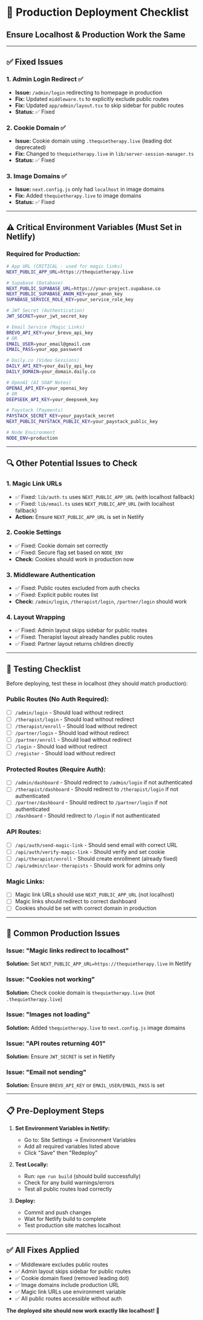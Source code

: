 # 🚀 Production Deployment Checklist
## Ensure Localhost & Production Work the Same

---

## ✅ **Fixed Issues**

### 1. **Admin Login Redirect** ✅
- **Issue:** `/admin/login` redirecting to homepage in production
- **Fix:** Updated `middleware.ts` to explicitly exclude public routes
- **Fix:** Updated `app/admin/layout.tsx` to skip sidebar for public routes
- **Status:** ✅ Fixed

### 2. **Cookie Domain** ✅
- **Issue:** Cookie domain using `.thequietherapy.live` (leading dot deprecated)
- **Fix:** Changed to `thequietherapy.live` in `lib/server-session-manager.ts`
- **Status:** ✅ Fixed

### 3. **Image Domains** ✅
- **Issue:** `next.config.js` only had `localhost` in image domains
- **Fix:** Added `thequietherapy.live` to image domains
- **Status:** ✅ Fixed

---

## ⚠️ **Critical Environment Variables (Must Set in Netlify)**

### **Required for Production:**

```bash
# App URL (CRITICAL - used for magic links)
NEXT_PUBLIC_APP_URL=https://thequietherapy.live

# Supabase (Database)
NEXT_PUBLIC_SUPABASE_URL=https://your-project.supabase.co
NEXT_PUBLIC_SUPABASE_ANON_KEY=your_anon_key
SUPABASE_SERVICE_ROLE_KEY=your_service_role_key

# JWT Secret (Authentication)
JWT_SECRET=your_jwt_secret_key

# Email Service (Magic Links)
BREVO_API_KEY=your_brevo_api_key
# OR
EMAIL_USER=your_email@gmail.com
EMAIL_PASS=your_app_password

# Daily.co (Video Sessions)
DAILY_API_KEY=your_daily_api_key
DAILY_DOMAIN=your_domain.daily.co

# OpenAI (AI SOAP Notes)
OPENAI_API_KEY=your_openai_key
# OR
DEEPSEEK_API_KEY=your_deepseek_key

# Paystack (Payments)
PAYSTACK_SECRET_KEY=your_paystack_secret
NEXT_PUBLIC_PAYSTACK_PUBLIC_KEY=your_paystack_public_key

# Node Environment
NODE_ENV=production
```

---

## 🔍 **Other Potential Issues to Check**

### 1. **Magic Link URLs**
- ✅ Fixed: `lib/auth.ts` uses `NEXT_PUBLIC_APP_URL` (with localhost fallback)
- ✅ Fixed: `lib/email.ts` uses `NEXT_PUBLIC_APP_URL` (with localhost fallback)
- **Action:** Ensure `NEXT_PUBLIC_APP_URL` is set in Netlify

### 2. **Cookie Settings**
- ✅ Fixed: Cookie domain set correctly
- ✅ Fixed: Secure flag set based on `NODE_ENV`
- **Check:** Cookies should work in production now

### 3. **Middleware Authentication**
- ✅ Fixed: Public routes excluded from auth checks
- ✅ Fixed: Explicit public routes list
- **Check:** `/admin/login`, `/therapist/login`, `/partner/login` should work

### 4. **Layout Wrapping**
- ✅ Fixed: Admin layout skips sidebar for public routes
- ✅ Fixed: Therapist layout already handles public routes
- ✅ Fixed: Partner layout returns children directly

---

## 🧪 **Testing Checklist**

Before deploying, test these in localhost (they should match production):

### **Public Routes (No Auth Required):**
- [ ] `/admin/login` - Should load without redirect
- [ ] `/therapist/login` - Should load without redirect
- [ ] `/therapist/enroll` - Should load without redirect
- [ ] `/partner/login` - Should load without redirect
- [ ] `/partner/enroll` - Should load without redirect
- [ ] `/login` - Should load without redirect
- [ ] `/register` - Should load without redirect

### **Protected Routes (Require Auth):**
- [ ] `/admin/dashboard` - Should redirect to `/admin/login` if not authenticated
- [ ] `/therapist/dashboard` - Should redirect to `/therapist/login` if not authenticated
- [ ] `/partner/dashboard` - Should redirect to `/partner/login` if not authenticated
- [ ] `/dashboard` - Should redirect to `/login` if not authenticated

### **API Routes:**
- [ ] `/api/auth/send-magic-link` - Should send email with correct URL
- [ ] `/api/auth/verify-magic-link` - Should verify and set cookie
- [ ] `/api/therapist/enroll` - Should create enrollment (already fixed)
- [ ] `/api/admin/clear-therapists` - Should work for admins only

### **Magic Links:**
- [ ] Magic link URLs should use `NEXT_PUBLIC_APP_URL` (not localhost)
- [ ] Magic links should redirect to correct dashboard
- [ ] Cookies should be set with correct domain in production

---

## 🚨 **Common Production Issues**

### Issue: "Magic links redirect to localhost"
**Solution:** Set `NEXT_PUBLIC_APP_URL=https://thequietherapy.live` in Netlify

### Issue: "Cookies not working"
**Solution:** Check cookie domain is `thequietherapy.live` (not `.thequietherapy.live`)

### Issue: "Images not loading"
**Solution:** Added `thequietherapy.live` to `next.config.js` image domains

### Issue: "API routes returning 401"
**Solution:** Ensure `JWT_SECRET` is set in Netlify

### Issue: "Email not sending"
**Solution:** Ensure `BREVO_API_KEY` or `EMAIL_USER/EMAIL_PASS` is set

---

## 📋 **Pre-Deployment Steps**

1. **Set Environment Variables in Netlify:**
   - Go to: Site Settings → Environment Variables
   - Add all required variables listed above
   - Click "Save" then "Redeploy"

2. **Test Locally:**
   - Run: `npm run build` (should build successfully)
   - Check for any build warnings/errors
   - Test all public routes load correctly

3. **Deploy:**
   - Commit and push changes
   - Wait for Netlify build to complete
   - Test production site matches localhost

---

## ✅ **All Fixes Applied**

- ✅ Middleware excludes public routes
- ✅ Admin layout skips sidebar for public routes
- ✅ Cookie domain fixed (removed leading dot)
- ✅ Image domains include production URL
- ✅ Magic link URLs use environment variable
- ✅ All public routes accessible without auth

**The deployed site should now work exactly like localhost!** 🎉

